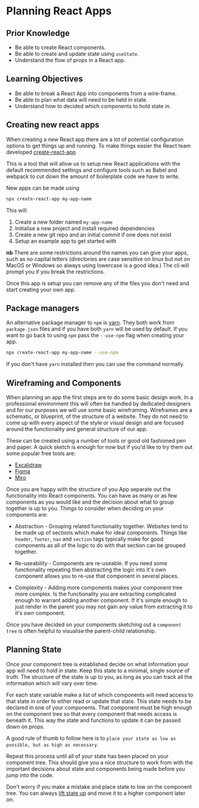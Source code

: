# Planning React Apps

## Prior Knowledge

- Be able to create React components.
- Be able to create and update state using `useState`.
- Understand the flow of props in a React app.

## Learning Objectives

- Be able to break a React App into components from a wire-frame.
- Be able to plan what data will need to be held in state.
- Understand how to decided which components to hold state in.

## Creating new react apps

When creating a new React app there are a lot of potential configuration options to get things up and running. To make things easier the React team developed [create-react-app](https://create-react-app.dev/)

This is a tool that will allow us to setup new React applications with the default recommended settings and configure tools such as Babel and webpack to cut down the amount of boilerplate code we have to write.

New apps can be made using

```bash
npx create-react-app my-app-name
```

This will:

1. Create a new folder named `my-app-name`
2. Initialise a new project and install required dependencies
3. Create a new git repo and an initial commit if one does not exist
4. Setup an example app to get started with

**nb** There are some restrictions around the names you can give your apps, such as no capital letters (directories are case sensitive on linux but not on MacOS or Windows so always using lowercase is a good idea.) The cli will prompt you if you break the restrictions.

Once this app is setup you can remove any of the files you don't need and start creating your own app.

## Package managers

An alternative package manager to `npm` is [yarn](https://yarnpkg.com/). They both work from `package.json` files and if you have both `yarn` will be used by default. If you want to go back to using `npm` pass the `--use-npm` flag when creating your app.

```bash
npx create-react-app my-app-name --use-npm
```

If you don't have `yarn` installed then you can use the command normally.

## Wireframing and Components

When planning an app the first steps are to do some basic design work. In a professional environment this will often be handled by dedicated designers and for our purposes we will use some basic wireframing. Wireframes are a schematic, or blueprint, of the structure of a website. They do not need to come up with every aspect of the style or visual design and are focused around the functionality and general structure of our app.

These can be created using a number of tools or good old fashioned pen and paper. A quick sketch is enough for now but if you'd like to try them out some popular free tools are:

- [Excalidraw](https://excalidraw.com/)
- [Figma](https://www.figma.com/)
- [Miro](https://miro.com/)

Once you are happy with the structure of you App separate out the functionality into React components. You can have as many or as few components as you would like and the decision about what to group together is up to you. Things to consider when deciding on your components are:

- Abstraction - Grouping related functionality together. Websites tend to be made up of sections which make for ideal components. Things like `header`, `footer`, `nav` and `section` tags typically make for good components as all of the logic to do with that section can be grouped together.

- Re-useability - Components are re-useable. If you need some functionality repeating then abstracting the logic into it's own component allows you to re-use that component in several places.

- Complexity - Adding more components makes your component tree more complex. Is the functionality you are extracting complicated enough to warrant adding another component. If it's simple enough to just render in the parent you may not gain any value from extracting it to it's own component.

Once you have decided on your components sketching out a `component tree` is often helpful to visualise the parent-child relationship.

## Planning State

Once your component tree is established decide on what information your app will need to hold in state. Keep this state to a minimal, single source of truth. The structure of the state is up to you, as long as you can track all the information which will vary over time.

For each state variable make a list of which components will need access to that state in order to either read or update that state. This state needs to be declared in one of your components. That component must be high enough on the component tree so that every component that needs access is beneath it. This way the state and functions to update it can be passed down on props.

A good rule of thumb to follow here is to `place your state as low as possible, but as high as necessary`.

Repeat this process until all of your state has been placed on your component tree. This should give you a nice structure to work from with the important decisions about state and components being made before you jump into the code.

Don't worry if you make a mistake and place state to low on the component tree. You can always [lift state up](https://reactjs.org/docs/lifting-state-up.html) and move it to a higher component later on.
